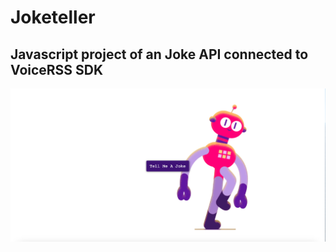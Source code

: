 # Joketeller
## Javascript project of an Joke API connected to VoiceRSS SDK


<img src="joketeller.png">
